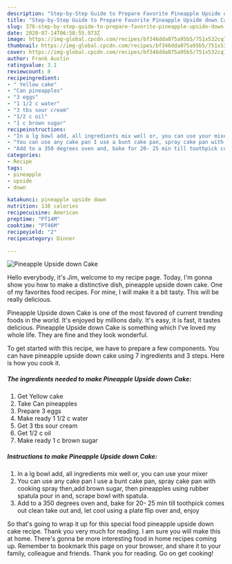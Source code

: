 ```yaml
---
description: "Step-by-Step Guide to Prepare Favorite Pineapple Upside down Cake"
title: "Step-by-Step Guide to Prepare Favorite Pineapple Upside down Cake"
slug: 376-step-by-step-guide-to-prepare-favorite-pineapple-upside-down-cake
date: 2020-07-14T06:58:55.973Z
image: https://img-global.cpcdn.com/recipes/bf346dda075a95b5/751x532cq70/pineapple-upside-down-cake-recipe-main-photo.jpg
thumbnail: https://img-global.cpcdn.com/recipes/bf346dda075a95b5/751x532cq70/pineapple-upside-down-cake-recipe-main-photo.jpg
cover: https://img-global.cpcdn.com/recipes/bf346dda075a95b5/751x532cq70/pineapple-upside-down-cake-recipe-main-photo.jpg
author: Frank Austin
ratingvalue: 3.1
reviewcount: 8
recipeingredient:
- " Yellow cake"
- "Can pineapples"
- "3 eggs"
- "1 1/2 c water"
- "3 tbs sour cream"
- "1/2 c oil"
- "1 c brown sugar"
recipeinstructions:
- "In a lg bowl add, all ingredients mix well or, you can use your mixer"
- "You can use any cake pan I use a bunt cake pan, spray cake pan with cooking spray then,add brown sugar, then pineapples using rubber spatula pour in and, scrape bowl with spatula."
- "Add to a 350 degrees oven and, bake for 20- 25 min till toothpick comes out clean take out and, let cool using a plate flip over and, enjoy"
categories:
- Recipe
tags:
- pineapple
- upside
- down

katakunci: pineapple upside down 
nutrition: 138 calories
recipecuisine: American
preptime: "PT14M"
cooktime: "PT46M"
recipeyield: "2"
recipecategory: Dinner

---
```



![Pineapple Upside down Cake](https://img-global.cpcdn.com/recipes/bf346dda075a95b5/751x532cq70/pineapple-upside-down-cake-recipe-main-photo.jpg)

Hello everybody, it's Jim, welcome to my recipe page. Today, I'm gonna show you how to make a distinctive dish, pineapple upside down cake. One of my favorites food recipes. For mine, I will make it a bit tasty. This will be really delicious.



Pineapple Upside down Cake is one of the most favored of current trending foods in the world. It's enjoyed by millions daily. It's easy, it is fast, it tastes delicious. Pineapple Upside down Cake is something which I've loved my whole life. They are fine and they look wonderful.


To get started with this recipe, we have to prepare a few components. You can have pineapple upside down cake using 7 ingredients and 3 steps. Here is how you cook it.

<!--inarticleads1-->

##### The ingredients needed to make Pineapple Upside down Cake:

1. Get  Yellow cake
1. Take Can pineapples
1. Prepare 3 eggs
1. Make ready 1 1/2 c water
1. Get 3 tbs sour cream
1. Get 1/2 c oil
1. Make ready 1 c brown sugar




<!--inarticleads2-->

##### Instructions to make Pineapple Upside down Cake:

1. In a lg bowl add, all ingredients mix well or, you can use your mixer
1. You can use any cake pan I use a bunt cake pan, spray cake pan with cooking spray then,add brown sugar, then pineapples using rubber spatula pour in and, scrape bowl with spatula.
1. Add to a 350 degrees oven and, bake for 20- 25 min till toothpick comes out clean take out and, let cool using a plate flip over and, enjoy




So that's going to wrap it up for this special food pineapple upside down cake recipe. Thank you very much for reading. I am sure you will make this at home. There's gonna be more interesting food in home recipes coming up. Remember to bookmark this page on your browser, and share it to your family, colleague and friends. Thank you for reading. Go on get cooking!
